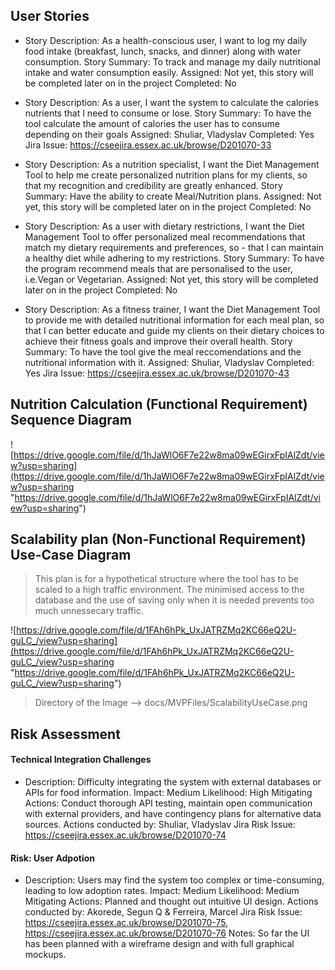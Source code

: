## User Stories


 - Story Description: 
As a health-conscious user, I want to log my daily food intake (breakfast, lunch, snacks, and dinner) along with water consumption.
Story Summary: 
To track and manage my daily nutritional intake and water consumption easily.
Assigned: Not yet, this story will be completed later on in the project
Completed: No
- Story Description: 
As a user, I want the system to calculate the calories nutrients that I need to consume or lose. 
Story Summary: To have the tool calculate the amount of calories the user has to consume depending on their goals
Assigned: Shuliar, Vladyslav
Completed: Yes
Jira Issue: https://cseejira.essex.ac.uk/browse/D201070-33

- Story Description: 
As a nutrition specialist, I want the Diet Management Tool to help me create personalized nutrition plans for my clients, so that my recognition and credibility are greatly enhanced.
Story Summary: Have the ability to create Meal/Nutrition plans.
Assigned: Not yet, this story will be completed later on in the project
Completed: No

- Story Description: 
As a user with dietary restrictions, I want the Diet Management Tool to offer personalized meal recommendations that match my dietary requirements and preferences, so - that I can maintain a healthy diet while adhering to my restrictions.
Story Summary: To have the program recommend meals that are personalised to the user, i.e.Vegan or Vegetarian.
Assigned: Not yet, this story will be completed later on in the project
Completed: No

- Story Description: 
As a fitness trainer, I want the Diet Management Tool to provide me with detailed nutritional information for each meal plan, so that I can better educate and guide my clients on their dietary choices to achieve their fitness goals and improve their overall health.
Story Summary: To have the tool give the meal reccomendations and the nutritional information with it.
Assigned: Shuliar, Vladyslav
Completed: Yes
Jira Issue: https://cseejira.essex.ac.uk/browse/D201070-43

## Nutrition Calculation (Functional Requirement) Sequence Diagram

![https://drive.google.com/file/d/1hJaWlO6F7e22w8ma09wEGirxFpIAlZdt/view?usp=sharing](https://drive.google.com/file/d/1hJaWlO6F7e22w8ma09wEGirxFpIAlZdt/view?usp=sharing "https://drive.google.com/file/d/1hJaWlO6F7e22w8ma09wEGirxFpIAlZdt/view?usp=sharing")

## Scalability plan (Non-Functional Requirement) Use-Case Diagram

> This plan is for a hypothetical structure where the tool has to be scaled to a high traffic environment.
> The minimised access to the database and the use of saving only when it is needed prevents too much unnessecary traffic.

![https://drive.google.com/file/d/1FAh6hPk_UxJATRZMq2KC66eQ2U-guLC_/view?usp=sharing](https://drive.google.com/file/d/1FAh6hPk_UxJATRZMq2KC66eQ2U-guLC_/view?usp=sharing "https://drive.google.com/file/d/1FAh6hPk_UxJATRZMq2KC66eQ2U-guLC_/view?usp=sharing")

>Directory of the Image --> docs/MVPFiles/ScalabilityUseCase.png

## Risk Assessment
#### Technical Integration Challenges
- Description: Difficulty integrating the system with external databases or APIs for food information.
Impact: Medium
Likelihood: High
Mitigating Actions: Conduct thorough API testing, maintain open communication with external providers, and have contingency plans for alternative data sources.
Actions conducted by: Shuliar, Vladyslav
Jira Risk Issue: https://cseejira.essex.ac.uk/browse/D201070-74



#### Risk: User Adpotion
- Description: Users may find the system too complex or time-consuming, leading to low adoption rates.
Impact: Medium
Likelihood: Medium
Mitigating Actions: Planned and thought out intuitive UI design.
Actions conducted by: Akorede, Segun Q & Ferreira, Marcel 
Jira Risk Issue: https://cseejira.essex.ac.uk/browse/D201070-75, https://cseejira.essex.ac.uk/browse/D201070-76
Notes: So far the UI has been planned with a wireframe design and with full graphical mockups.

